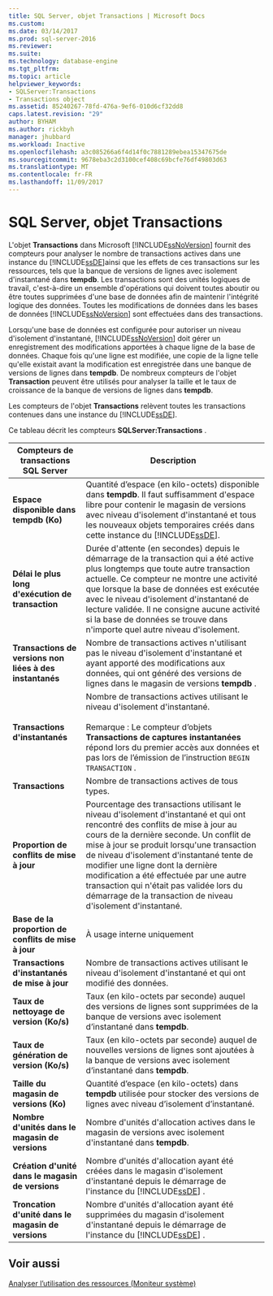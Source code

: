 ```yaml
---
title: SQL Server, objet Transactions | Microsoft Docs
ms.custom: 
ms.date: 03/14/2017
ms.prod: sql-server-2016
ms.reviewer: 
ms.suite: 
ms.technology: database-engine
ms.tgt_pltfrm: 
ms.topic: article
helpviewer_keywords:
- SQLServer:Transactions
- Transactions object
ms.assetid: 85240267-78fd-476a-9ef6-010d6cf32dd8
caps.latest.revision: "29"
author: BYHAM
ms.author: rickbyh
manager: jhubbard
ms.workload: Inactive
ms.openlocfilehash: a3c085266a6f4d14f0c7881289ebea15347675de
ms.sourcegitcommit: 9678eba3c2d3100cef408c69bcfe76df49803d63
ms.translationtype: MT
ms.contentlocale: fr-FR
ms.lasthandoff: 11/09/2017
---
```

# <a name="sql-server-transactions-object"></a>SQL Server, objet Transactions
  L'objet **Transactions** dans Microsoft [!INCLUDE[ssNoVersion](../../includes/ssnoversion-md.md)] fournit des compteurs pour analyser le nombre de transactions actives dans une instance du [!INCLUDE[ssDE](../../includes/ssde-md.md)]ainsi que les effets de ces transactions sur les ressources, tels que la banque de versions de lignes avec isolement d'instantané dans **tempdb**. Les transactions sont des unités logiques de travail, c'est-à-dire un ensemble d'opérations qui doivent toutes aboutir ou être toutes supprimées d'une base de données afin de maintenir l'intégrité logique des données. Toutes les modifications de données dans les bases de données [!INCLUDE[ssNoVersion](../../includes/ssnoversion-md.md)] sont effectuées dans des transactions.  
  
 Lorsqu'une base de données est configurée pour autoriser un niveau d'isolement d'instantané, [!INCLUDE[ssNoVersion](../../includes/ssnoversion-md.md)] doit gérer un enregistrement des modifications apportées à chaque ligne de la base de données. Chaque fois qu'une ligne est modifiée, une copie de la ligne telle qu'elle existait avant la modification est enregistrée dans une banque de versions de lignes dans **tempdb**. De nombreux compteurs de l'objet **Transaction** peuvent être utilisés pour analyser la taille et le taux de croissance de la banque de versions de lignes dans **tempdb**.  
  
 Les compteurs de l'objet **Transactions** relèvent toutes les transactions contenues dans une instance du [!INCLUDE[ssDE](../../includes/ssde-md.md)].  
  
 Ce tableau décrit les compteurs **SQLServer:Transactions** .  
  
|Compteurs de transactions SQL Server|Description|  
|--------------------------------------|-----------------|  
|**Espace disponible dans tempdb (Ko)**|Quantité d’espace (en kilo-octets) disponible dans **tempdb**. Il faut suffisamment d'espace libre pour contenir le magasin de versions avec niveau d'isolement d'instantané et tous les nouveaux objets temporaires créés dans cette instance du [!INCLUDE[ssDE](../../includes/ssde-md.md)].|  
|**Délai le plus long d'exécution de transaction**|Durée d'attente (en secondes) depuis le démarrage de la transaction qui a été active plus longtemps que toute autre transaction actuelle. Ce compteur ne montre une activité que lorsque la base de données est exécutée avec le niveau d'isolement d'instantané de lecture validée. Il ne consigne aucune activité si la base de données se trouve dans n'importe quel autre niveau d'isolement.|  
|**Transactions de versions non liées à des instantanés**|Nombre de transactions actives n'utilisant pas le niveau d'isolement d'instantané et ayant apporté des modifications aux données, qui ont généré des versions de lignes dans le magasin de versions **tempdb** .|  
|**Transactions d'instantanés**|Nombre de transactions actives utilisant le niveau d'isolement d'instantané.<br /><br /> Remarque : Le compteur d’objets **Transactions de captures instantanées** répond lors du premier accès aux données et pas lors de l’émission de l’instruction `BEGIN TRANSACTION` .|  
|**Transactions**|Nombre de transactions actives de tous types.|  
|**Proportion de conflits de mise à jour**|Pourcentage des transactions utilisant le niveau d'isolement d'instantané et qui ont rencontré des conflits de mise à jour au cours de la dernière seconde. Un conflit de mise à jour se produit lorsqu'une transaction de niveau d'isolement d'instantané tente de modifier une ligne dont la dernière modification a été effectuée par une autre transaction qui n'était pas validée lors du démarrage de la transaction de niveau d'isolement d'instantané.|  
|**Base de la proportion de conflits de mise à jour**|À usage interne uniquement|
|**Transactions d'instantanés de mise à jour**|Nombre de transactions actives utilisant le niveau d'isolement d'instantané et qui ont modifié des données.|  
|**Taux de nettoyage de version (Ko/s)**|Taux (en kilo-octets par seconde) auquel des versions de lignes sont supprimées de la banque de versions avec isolement d’instantané dans **tempdb**.|  
|**Taux de génération de version (Ko/s)**|Taux (en kilo-octets par seconde) auquel de nouvelles versions de lignes sont ajoutées à la banque de versions avec isolement d’instantané dans **tempdb**.|  
|**Taille du magasin de versions (Ko)**|Quantité d’espace (en kilo-octets) dans **tempdb** utilisée pour stocker des versions de lignes avec niveau d’isolement d’instantané.|  
|**Nombre d'unités dans le magasin de versions**|Nombre d'unités d'allocation actives dans le magasin de versions avec isolement d'instantané dans **tempdb**.|  
|**Création d'unité dans le magasin de versions**|Nombre d'unités d'allocation ayant été créées dans le magasin d'isolement d'instantané depuis le démarrage de l'instance du [!INCLUDE[ssDE](../../includes/ssde-md.md)] .|  
|**Troncation d'unité dans le magasin de versions**|Nombre d'unités d'allocation ayant été supprimées du magasin d'isolement d'instantané depuis le démarrage de l'instance du [!INCLUDE[ssDE](../../includes/ssde-md.md)] .|  
  
## <a name="see-also"></a>Voir aussi  
 [Analyser l’utilisation des ressources &#40;Moniteur système&#41;](../../relational-databases/performance-monitor/monitor-resource-usage-system-monitor.md)  
  
  
